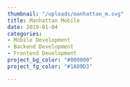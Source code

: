 ```yaml
---
thumbnail: "/uploads/manhattan_m.svg"
title: Manhattan Mobile
date: 2019-01-04
categories:
- Mobile Development
- Backend Development
- Frontend Development
project_bg_color: "#000000"
project_fg_color: "#1A89D3"

---
```

